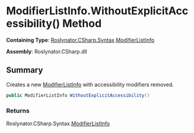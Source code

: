 # ModifierListInfo\.WithoutExplicitAccessibility\(\) Method

**Containing Type**: [Roslynator.CSharp.Syntax](../../README.md)\.[ModifierListInfo](../README.md)

**Assembly**: Roslynator\.CSharp\.dll

## Summary

Creates a new [ModifierListInfo](../README.md) with accessibility modifiers removed\.

```csharp
public ModifierListInfo WithoutExplicitAccessibility()
```

### Returns

Roslynator\.CSharp\.Syntax\.[ModifierListInfo](../README.md)

